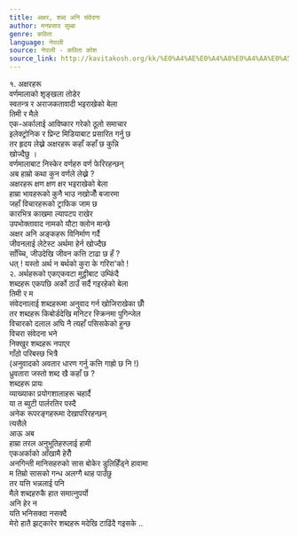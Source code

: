 ```yaml
---
title: अक्षर, शब्द अनि संवेदना
author: मनप्रसाद सुब्बा
genre: कविता
language: नेपाली
source: नेपाली - कविता कोश
source_link: http://kavitakosh.org/kk/%E0%A4%AE%E0%A4%A8%E0%A4%AA%E0%A5%8D%E0%A4%B0%E0%A4%B8%E0%A4%BE%E0%A4%A6_%E0%A4%B8%E0%A5%81%E0%A4%AC%E0%A5%8D%E0%A4%AC%E0%A4%BE
---
```


१. अक्षरहरू  
वर्णमालाको शृङ्खला तोडेर  
स्वतन्त्र र अराजकतावादी भइराखेको बेला  
तिमी र मैले  
एक-अर्कालाई आविष्कार गरेको ठूलो समाचार  
इलेक्ट्रोनिक र प्रिन्ट मिडियाबाट प्रसारित गर्नु छ  
तर हृदय लेख्ने अक्षरहरू कहाँ कहाँ छ कुन्नि  
खोज्दैछु ।  
वर्णमालाबाट निस्केर वर्णहरु वर्ण फेरिरहन्छन्  
अब हाम्रो कथा कुन वर्णले लेख्ने ?  
अक्षरहरू क्षण क्षण क्षर भइराखेको बेला  
हाम्रा भावहरूको कुनै भाउ नखोजौँ बजारमा  
जहाँ विचारहरूको ट्राफिक जाम छ  
कारभित्र काखमा ल्यापटप राखेर  
उपभोक्तावाद नामको यौटा क्लोन मान्छे  
अक्षर अनि अङ्कहरू विनिर्माण गर्दै  
जीवनलाई लेटेस्ट अर्थमा हेर्न खोज्दैछ  
साँच्चि, जीउदेखि जीवन कत्ति टाढा छ हँ ?  
धत् ! यस्तो अर्थ न बर्थको कुरा के गरिरा'को !  
२. अर्थहरूको एकएकवटा मुट्ठीबाट उम्किंदै  
शब्दहरू एकपछि अर्को ठाउँ सर्दै गइरहेको बेला  
तिमी र म  
संवेदनालाई शब्दहरूमा अनुवाद गर्न खोजिराखेका छौँ  
तर शब्दहरू किबोर्डदेखि मनिटर स्क्रिनमा पुगिन्जेल  
विचारको दलाल अघि नै त्यहाँ पसिसकेको हुन्छ  
विचरा संवेदना भने  
निक्खुर शब्दहरू नपाएर  
गाँठो परिबस्छ भित्रै  
(अनुवादको अवतार धारण गर्नु कत्ति गाह्रो छ नि !)  
ध्रुवतारा जस्तो शब्द खै कहाँ छ ?  
शब्दहरू प्रायः  
व्याख्याका प्रयोगशालाहरू चहार्दै  
या त ब्युटी पार्लरतिर पस्दै  
अनेक रूपरङ्गहरूमा देखापरिरहन्छन्  
त्यसैले  
आऊ अब  
हाम्रा तरल अनुभूतिहरुलाई हामी  
एकअर्काको आँखामै हेरौँ  
अनगिन्ती मानिसहरुको सास बोकेर डुलिहिँड्ने हावामा  
म तिम्रो सासको गन्ध अलग्गै थाह पाउँछु  
तर यत्ति भन्नलाई पनि  
मैले शब्दहरुकै हात समात्नुपर्यो  
अनि हेर न  
यति भनिसक्दा नसक्दै  
मेरो हातै झट्कारेर शब्दहरू मदेखि टाढिंदै गइसके ..
